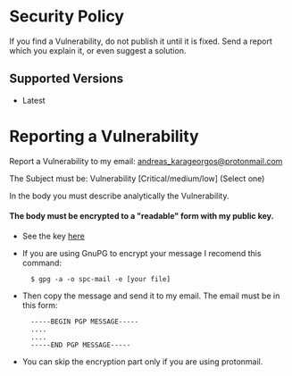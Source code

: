 # Security Policy

If you find a Vulnerability, do not publish it until it is fixed.
Send a report which you explain it, or even suggest a solution.

## Supported Versions

* Latest

# Reporting a Vulnerability

Report a Vulnerability to my email: andreas_karageorgos@protonmail.com

The Subject must be: Vulnerability [Critical/medium/low] (Select one)

In the body you must describe analytically the Vulnerability.

#### The body must be encrypted to a "readable" form with my public key.

* See the key [here](https://github.com/AndreasKarageorgos/SPC-Chat/blob/master/public.asc)

* If you are using GnuPG to encrypt your message I recomend this command:

        $ gpg -a -o spc-mail -e [your file]

* Then copy the message and send it to my email. The email must be in this form:

        -----BEGIN PGP MESSAGE-----
        ....
        ....
        -----END PGP MESSAGE-----

* You can skip the encryption part only if you are using protonmail.

